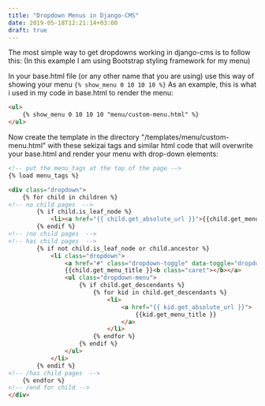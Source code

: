 ```yaml
---
title: "Dropdown Menus in Django-CMS"
date: 2019-05-18T12:21:14+03:00
draft: true
---
```


The most simple way to get dropdowns working in django-cms is to follow this: (In this example I am using Bootstrap styling framework for my menu)

In your base.html file (or any other name that you are using) use this way of showing your menu ```{% show_menu 0 10 10 10 %}``` As an example, this is what i used in my code in base.html to render the menu:
```html
<ul>
    {% show_menu 0 10 10 10 "menu/custom-menu.html" %}
</ul>
```

Now create the template in the directory "/templates/menu/custom-menu.html" with these sekizai tags and similar html code that will overwrite your base.html and render your menu with drop-down elements:
```html
<!-- put the menu_tags at the top of the page -->
{% load menu_tags %}

<div class="dropdown">
    {% for child in children %}
<!-- no child pages  -->
        {% if child.is_leaf_node %}
            <li><a href="{{ child.get_absolute_url }}">{{child.get_menu_title }}</a></li>
        {% endif %}
<!-- /no child pages  -->
<!-- has child pages  -->
        {% if not child.is_leaf_node or child.ancestor %}
            <li class="dropdown">
                <a href="#" class="dropdown-toggle" data-toggle="dropdown">
                {{child.get_menu_title }}<b class="caret"></b></a>
                <ul class="dropdown-menu">
                    {% if child.get_descendants %}
                        {% for kid in child.get_descendants %}
                            <li>
                                <a href="{{ kid.get_absolute_url }}">
                                    {{kid.get_menu_title }}
                                </a>
                            </li>
                        {% endfor %}
                    {% endif %}
                </ul>
            </li>
        {% endif %}
<!-- /has child pages  -->
    {% endfor %} 
<!-- /end for child -->
</div>
```

